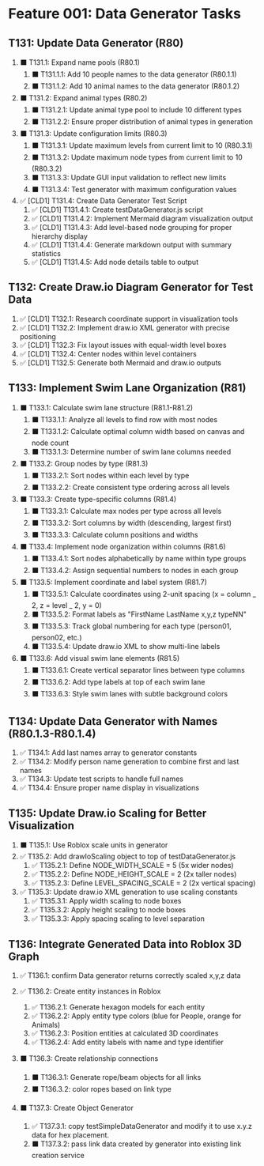 # Feature 001: Data Generator Tasks

## T131: Update Data Generator (R80)

1. ⬛ T131.1: Expand name pools (R80.1)
   1. ⬛ T131.1.1: Add 10 people names to the data generator (R80.1.1)
   2. ⬛ T131.1.2: Add 10 animal names to the data generator (R80.1.2)
2. ⬛ T131.2: Expand animal types (R80.2)
   1. ⬛ T131.2.1: Update animal type pool to include 10 different types
   2. ⬛ T131.2.2: Ensure proper distribution of animal types in generation
3. ⬛ T131.3: Update configuration limits (R80.3)
   1. ⬛ T131.3.1: Update maximum levels from current limit to 10 (R80.3.1)
   2. ⬛ T131.3.2: Update maximum node types from current limit to 10 (R80.3.2)
   3. ⬛ T131.3.3: Update GUI input validation to reflect new limits
   4. ⬛ T131.3.4: Test generator with maximum configuration values
4. ✅ [CLD1] T131.4: Create Data Generator Test Script
   1. ✅ [CLD1] T131.4.1: Create testDataGenerator.js script
   2. ✅ [CLD1] T131.4.2: Implement Mermaid diagram visualization output
   3. ✅ [CLD1] T131.4.3: Add level-based node grouping for proper hierarchy display
   4. ✅ [CLD1] T131.4.4: Generate markdown output with summary statistics
   5. ✅ [CLD1] T131.4.5: Add node details table to output

## T132: Create Draw.io Diagram Generator for Test Data

1. ✅ [CLD1] T132.1: Research coordinate support in visualization tools
2. ✅ [CLD1] T132.2: Implement draw.io XML generator with precise positioning
3. ✅ [CLD1] T132.3: Fix layout issues with equal-width level boxes
4. ✅ [CLD1] T132.4: Center nodes within level containers
5. ✅ [CLD1] T132.5: Generate both Mermaid and draw.io outputs

## T133: Implement Swim Lane Organization (R81)

1. ⬛ T133.1: Calculate swim lane structure (R81.1-R81.2)
   1. ⬛ T133.1.1: Analyze all levels to find row with most nodes
   2. ⬛ T133.1.2: Calculate optimal column width based on canvas and node count
   3. ⬛ T133.1.3: Determine number of swim lane columns needed
2. ⬛ T133.2: Group nodes by type (R81.3)
   1. ⬛ T133.2.1: Sort nodes within each level by type
   2. ⬛ T133.2.2: Create consistent type ordering across all levels
3. ⬛ T133.3: Create type-specific columns (R81.4)
   1. ⬛ T133.3.1: Calculate max nodes per type across all levels
   2. ⬛ T133.3.2: Sort columns by width (descending, largest first)
   3. ⬛ T133.3.3: Calculate column positions and widths
4. ⬛ T133.4: Implement node organization within columns (R81.6)
   1. ⬛ T133.4.1: Sort nodes alphabetically by name within type groups
   2. ⬛ T133.4.2: Assign sequential numbers to nodes in each group
5. ⬛ T133.5: Implement coordinate and label system (R81.7)
   1. ⬛ T133.5.1: Calculate coordinates using 2-unit spacing (x = column _ 2, z = level _ 2, y = 0)
   2. ⬛ T133.5.2: Format labels as "FirstName LastName x,y,z typeNN"
   3. ⬛ T133.5.3: Track global numbering for each type (person01, person02, etc.)
   4. ⬛ T133.5.4: Update draw.io XML to show multi-line labels
6. ⬛ T133.6: Add visual swim lane elements (R81.5)
   1. ⬛ T133.6.1: Create vertical separator lines between type columns
   2. ⬛ T133.6.2: Add type labels at top of each swim lane
   3. ⬛ T133.6.3: Style swim lanes with subtle background colors

## T134: Update Data Generator with Names (R80.1.3-R80.1.4)

1. ✅ T134.1: Add last names array to generator constants
2. ✅ T134.2: Modify person name generation to combine first and last names
3. ✅ T134.3: Update test scripts to handle full names
4. ✅ T134.4: Ensure proper name display in visualizations

## T135: Update Draw.io Scaling for Better Visualization

1. ⬛ T135.1: Use Roblox scale units in generator
2. ✅ T135.2: Add drawIoScaling object to top of testDataGenerator.js
   1. ✅ T135.2.1: Define NODE_WIDTH_SCALE = 5 (5x wider nodes)
   2. ✅ T135.2.2: Define NODE_HEIGHT_SCALE = 2 (2x taller nodes)
   3. ✅ T135.2.3: Define LEVEL_SPACING_SCALE = 2 (2x vertical spacing)
3. ✅ T135.3: Update draw.io XML generation to use scaling constants
   1. ✅ T135.3.1: Apply width scaling to node boxes
   2. ✅ T135.3.2: Apply height scaling to node boxes
   3. ✅ T135.3.3: Apply spacing scaling to level separation

## T136: Integrate Generated Data into Roblox 3D Graph

1. ✅ T136.1: confirm Data generator returns correctly scaled x,y,z data
2. ✅ T136.2: Create entity instances in Roblox
   1. ✅ T136.2.1: Generate hexagon models for each entity
   2. ✅ T136.2.2: Apply entity type colors (blue for People, orange for Animals)
   3. ✅ T136.2.3: Position entities at calculated 3D coordinates
   4. ✅ T136.2.4: Add entity labels with name and type identifier
3. ⬛ T136.3: Create relationship connections

   1. ⬛ T136.3.1: Generate rope/beam objects for all links
   2. ⬛ T136.3.2: color ropes based on link type

4. ⬛ T137.3: Create Object Generator
   1. ✅ T137.3.1: copy testSimpleDataGenerator and modify it to use x.y.z data for hex placement.
   2. ⬛ T137.3.2: pass link data created by generator into existing link creation service
